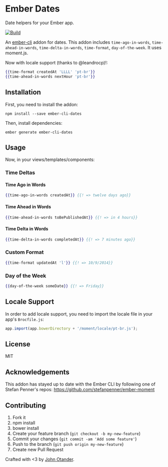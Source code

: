 # Ember Dates

Date helpers for your Ember app.

[![Build](https://travis-ci.org/johnotander/ember-cli-dates.svg?branch=master)](https://travis-ci.org/johnotander/ember-cli-dates)

An [ember-cli](http://ember-cli.com) addon for dates. This addon includes
`time-ago-in-words`, `time-ahead-in-words`, `time-delta-in-words`, `time-format`, `day-of-the-week`. It uses
moment.js.

Now with locale support (thanks to @leandrocp)!:

```hbs
{{time-format createdAt 'LLLL' 'pt-br'}}
{{time-ahead-in-words nextHour 'pt-br'}}
```

## Installation

First, you need to install the addon:

```
npm install --save ember-cli-dates
```

Then, install dependencies:

```
ember generate ember-cli-dates
```

## Usage

Now, in your views/templates/components:

### Time Deltas

#### Time Ago in Words

```hbs
{{time-ago-in-words createdAt}} {{! => twelve days ago}}
```

#### Time Ahead in Words

```hbs
{{time-ahead-in-words toBePublishedAt}} {{! => in 4 hours}}
```

#### Time Delta in Words

```hbs
{{time-delta-in-words completedAt}} {{! => 7 minutes ago}}
```

### Custom Format

```hbs
{{time-format updatedAt 'l'}} {{! => 10/9/2014}}
```

### Day of the Week

```hbs
{{day-of-the-week someDate}} {{! => Friday}}
```

## Locale Support

In order to add locale support, you need to import the locale file in your app's `Brocfile.js`:

```js
app.import(app.bowerDirectory + '/moment/locale/pt-br.js');
```

## License

MIT

## Acknowledgements

This addon has stayed up to date with the Ember CLI by following one of Stefan Penner's repos:
<https://github.com/stefanpenner/ember-moment>

## Contributing

1. Fork it
2. npm install
3. bower install
4. Create your feature branch (`git checkout -b my-new-feature`)
5. Commit your changes (`git commit -am 'Add some feature'`)
6. Push to the branch (`git push origin my-new-feature`)
7. Create new Pull Request

Crafted with <3 by [John Otander](http://johnotander.com).
